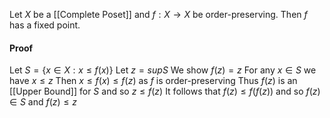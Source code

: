 Let $X$ be a [[Complete Poset]] and $f:X\to X$ be order-preserving. 
Then $f$ has a fixed point.
#### Proof
Let $S=\{ x\in X : x\leq f(x)\}$
Let $z=supS$
We show $f(z)=z$
For any $x\in S$ we have $x\leq z$
Then $x\leq f(x)\leq f(z)$ as $f$ is order-preserving
Thus $f(z)$ is an [[Upper Bound]] for $S$ and so $z\leq f(z)$
It follows that $f(z)\leq f(f(z))$ and so $f(z)\in S$ and $f(z)\leq z$
